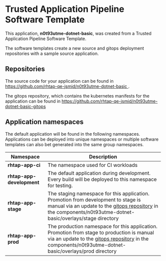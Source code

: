 # Trusted Application Pipeline Software Template

This application, **n0t93utme-dotnet-basic**, was created from a Trusted Application Pipeline Software Template.

The software templates create a new source and gitops deployment repositories with a sample source application. 

## Repositories

The source code for your application can be found in [https://github.com/rhtap-qe-jsmid/n0t93utme-dotnet-basic ](https://github.com/rhtap-qe-jsmid/n0t93utme-dotnet-basic ).
 
The gitops repository, which contains the kubernetes manifests for the application can be found in 
[https://github.com/rhtap-qe-jsmid/n0t93utme-dotnet-basic-gitops ](https://github.com/rhtap-qe-jsmid/n0t93utme-dotnet-basic-gitops ) 

## Application namespaces 

The default application will be found in the following namespaces. Applications can be deployed into unique namespaces or multiple software templates can also bet generated into the same group namespaces.  

|  Namespace   |  Description   |  
| -------- | -------- |
| **rhtap-app-ci** | The namespace used for CI workloads |
| **rhtap-app-development** | The default application during development. Every build will be deployed to this namespace for testing. |
| **rhtap-app-stage** | The staging namespace for this application. Promotion from development to stage is manual via an update to the [gitops repository](https://github.com/rhtap-qe-jsmid/n0t93utme-dotnet-basic-gitops ) in the components/n0t93utme-dotnet-basic/overlays/stage directory |
| **rhtap-app-prod** | The production namespace for this application. Promotion from stage to production is manual via an update to the [gitops repository](https://github.com/rhtap-qe-jsmid/n0t93utme-dotnet-basic-gitops ) in the components/n0t93utme-dotnet-basic/overlays/prod directory |